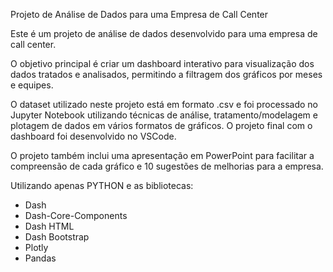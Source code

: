 Projeto de Análise de Dados para uma Empresa de Call Center

Este é um projeto de análise de dados desenvolvido para uma empresa de call center. 

O objetivo principal é criar um dashboard interativo para visualização dos dados tratados e analisados, 
permitindo a filtragem dos gráficos por meses e equipes.

O dataset utilizado neste projeto está em formato .csv e foi processado no Jupyter Notebook utilizando técnicas de análise, 
tratamento/modelagem e plotagem de dados em vários formatos de gráficos. O projeto final com o dashboard foi desenvolvido no VSCode.

O projeto também inclui uma apresentação em PowerPoint para facilitar a compreensão de cada gráfico e 10 sugestões de melhorias para a empresa.


Utilizando apenas PYTHON e as bibliotecas:

- Dash
- Dash-Core-Components
- Dash HTML
- Dash Bootstrap
- Plotly
- Pandas
